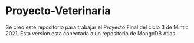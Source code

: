 # Proyecto-Veterinaria
Se creo este repositorio para trabajar el Proyecto Final del clclo 3 de Mintic 2021.
Esta version esta conectada a un repositorio de MongoDB Atlas
